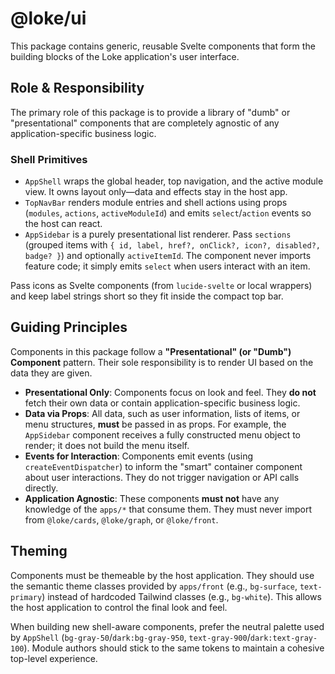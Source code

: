 # @loke/ui

This package contains generic, reusable Svelte components that form the building blocks of the Loke application's user interface.

## Role & Responsibility

The primary role of this package is to provide a library of "dumb" or "presentational" components that are completely agnostic of any application-specific business logic.

### Shell Primitives

- `AppShell` wraps the global header, top navigation, and the active module view. It owns layout only—data and effects stay in the host app.
- `TopNavBar` renders module entries and shell actions using props (`modules`, `actions`, `activeModuleId`) and emits `select`/`action` events so the host can react.
- `AppSidebar` is a purely presentational list renderer. Pass `sections` (grouped items with `{ id, label, href?, onClick?, icon?, disabled?, badge? }`) and optionally `activeItemId`. The component never imports feature code; it simply emits `select` when users interact with an item.

Pass icons as Svelte components (from `lucide-svelte` or local wrappers) and keep label strings short so they fit inside the compact top bar.

## Guiding Principles

Components in this package follow a **"Presentational" (or "Dumb") Component** pattern. Their sole responsibility is to render UI based on the data they are given.

-   **Presentational Only**: Components focus on look and feel. They **do not** fetch their own data or contain application-specific business logic.
-   **Data via Props**: All data, such as user information, lists of items, or menu structures, **must** be passed in as props. For example, the `AppSidebar` component receives a fully constructed menu object to render; it does not build the menu itself.
-   **Events for Interaction**: Components emit events (using `createEventDispatcher`) to inform the "smart" container component about user interactions. They do not trigger navigation or API calls directly.
-   **Application Agnostic**: These components **must not** have any knowledge of the `apps/*` that consume them. They must never import from `@loke/cards`, `@loke/graph`, or `@loke/front`.

## Theming

Components must be themeable by the host application. They should use the semantic theme classes provided by `apps/front` (e.g., `bg-surface`, `text-primary`) instead of hardcoded Tailwind classes (e.g., `bg-white`). This allows the host application to control the final look and feel.

When building new shell-aware components, prefer the neutral palette used by `AppShell` (`bg-gray-50`/`dark:bg-gray-950`, `text-gray-900`/`dark:text-gray-100`). Module authors should stick to the same tokens to maintain a cohesive top-level experience.
